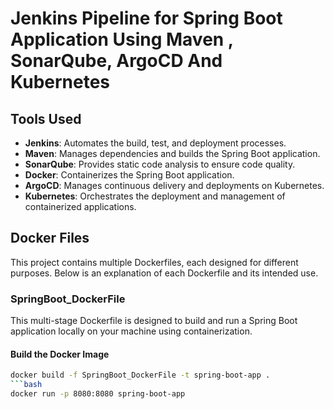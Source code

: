 # Jenkins Pipeline for Spring Boot Application Using Maven , SonarQube, ArgoCD And Kubernetes
## Tools Used
- **Jenkins**: Automates the build, test, and deployment processes.
- **Maven**: Manages dependencies and builds the Spring Boot application.
- **SonarQube**: Provides static code analysis to ensure code quality.
- **Docker**: Containerizes the Spring Boot application.
- **ArgoCD**: Manages continuous delivery and deployments on Kubernetes.
- **Kubernetes**: Orchestrates the deployment and management of containerized applications.


## Docker Files
This project contains multiple Dockerfiles, each designed for different purposes. Below is an explanation of each Dockerfile and its intended use.
### SpringBoot_DockerFile
This multi-stage Dockerfile is designed to build and run a Spring Boot application locally on your machine using containerization. 
#### Build the Docker Image
```bash
docker build -f SpringBoot_DockerFile -t spring-boot-app .
```bash
docker run -p 8080:8080 spring-boot-app




